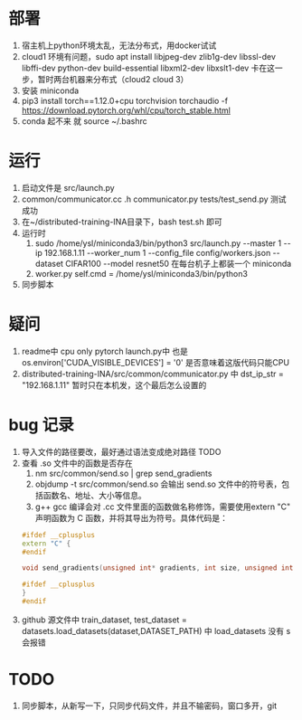 <!--
 * @Author: pinkfloyd-eminem 13219058346@163.com
 * @Date: 2023-05-10 21:44:04
 * @LastEditors: pinkfloyd-eminem 13219058346@163.com
 * @LastEditTime: 2023-05-11 11:35:06
 * @FilePath: /ysl/distributed-training-INA/YSL.md
 * @Description: 这是默认设置,请设置`customMade`, 打开koroFileHeader查看配置 进行设置: https://github.com/OBKoro1/koro1FileHeader/wiki/%E9%85%8D%E7%BD%AE
-->
# 部署
1. 宿主机上python环境太乱，无法分布式，用docker试试
2. cloud1 环境有问题，sudo apt install libjpeg-dev zlib1g-dev libssl-dev libffi-dev python-dev build-essential libxml2-dev libxslt1-dev 卡在这一步，暂时两台机器来分布式（cloud2 cloud 3）
3. 安装 miniconda
4. pip3 install torch==1.12.0+cpu torchvision torchaudio -f https://download.pytorch.org/whl/cpu/torch_stable.html
5. conda 起不来 就 source ~/.bashrc
# 运行
1. 启动文件是 src/launch.py
2. common/communicator.cc .h communicator.py  tests/test_send.py 测试成功
3. 在~/distributed-training-INA目录下，bash test.sh 即可
4. 运行时 
    1. sudo /home/ysl/miniconda3/bin/python3 src/launch.py --master 1 --ip 192.168.1.11 --worker_num 1 --config_file config/workers.json --dataset CIFAR100 --model resnet50
    在每台机子上都装一个 miniconda 
    2. worker.py self.cmd = /home/ysl/miniconda3/bin/python3
5. 同步脚本


# 疑问
1. readme中 cpu only pytorch launch.py中 也是os.environ['CUDA_VISIBLE_DEVICES'] = '0'
是否意味着这版代码只能CPU 
2. distributed-training-INA/src/common/communicator.py 中 dst_ip_str = "192.168.1.11" 暂时只在本机发，这个最后怎么设置的
# bug 记录
1. 导入文件的路径要改，最好通过语法变成绝对路径 TODO
2. 查看 .so 文件中的函数是否存在
    1. nm src/common/send.so | grep send_gradients
    2. objdump -t src/common/send.so 会输出 send.so 文件中的符号表，包括函数名、地址、大小等信息。
    3. g++ gcc 编译会对 .cc 文件里面的函数做名称修饰，需要使用extern "C" 声明函数为 C 函数，并将其导出为符号。具体代码是：
    ``` c++
    #ifdef __cplusplus
    extern "C" {
    #endif

    void send_gradients(unsigned int* gradients, int size, unsigned int dest, int tag, unsigned int src, int rank);

    #ifdef __cplusplus
    }
    #endif
    ```
3. github 源文件中 train_dataset, test_dataset = datasets.load_datasets(dataset,DATASET_PATH) 中 load_datasets 没有 s 会报错
# TODO
1. 同步脚本，从新写一下，只同步代码文件，并且不输密码，窗口多开，git


